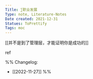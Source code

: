 ```yaml
---
Title: ∑职业发展 
Type: note, Literature-Notes 
Date created: 2021-12-31
Statues: ToPrettify 
Tags: moc
---
```



[[并不是到了管理层，才能证明你是成功的]]












ref

%%
Changelog:
- [[2022-11-27]]
%%



